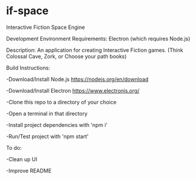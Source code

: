 # if-space
Interactive Fiction Space Engine

Development Environment Requirements:
  Electron (which requires Node.js)
  
Description:
  An application for creating Interactive Fiction games.
  (Think Colossal Cave, Zork, or Choose your path books)
  
Build Instructions:

  -Download/Install Node.js
    https://nodejs.org/en/download

  -Download/Install Electron
    https://www.electronjs.org/

  -Clone this repo to a directory of your choice

  -Open a terminal in that directory

  -Install project dependencies with 'npm i'

  -Run/Test project with 'npm start'
  
To do:

  -Clean up UI
  
  -Improve README
